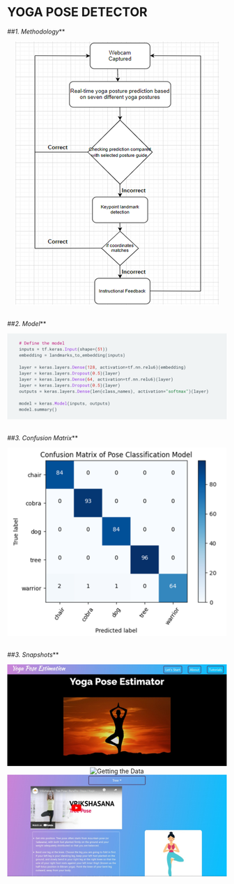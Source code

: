 # **YOGA POSE DETECTOR**
    
##_1. Methodology_**
<div align='center'>
  <img src='./media/Picture 1.png' alt='Getting the Data' />
</div><br>

##_2. Model_**
<div align='center'>
  <img src='./media/model.png' alt='Getting the Data' />
</div><br>


 ##_3. Confusion Matrix_**
<div align='center'>
  <img src='./media/confusion matrix.png' alt='Getting the Data' />
</div><br>                                  


##_3. Snapshots_**
<div align='center'>
  <img src='./media/WhatsApp Image 2022-12-18 at 9.36.17 PM.jpeg' alt='Getting the Data' />
   <img src='./media/Screenshot 2022-12-20 at 12.33.23 PM.jpeg' alt='Getting the Data' />
    <img src='./media/poses2.jpeg' alt='Getting the Data' />
    
</div><br> 
